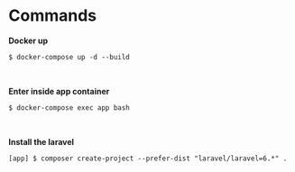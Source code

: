 # Commands

**Docker up**

```
$ docker-compose up -d --build
```

<br>

**Enter inside app container**

```
$ docker-compose exec app bash
```

<br>

**Install the laravel**

```
[app] $ composer create-project --prefer-dist "laravel/laravel=6.*" .
```
